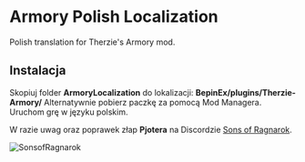 # Armory Polish Localization
Polish translation for Therzie's Armory mod.

## Instalacja

Skopiuj folder **ArmoryLocalization** do lokalizacji: **BepinEx/plugins/Therzie-Armory/**
Alternatywnie pobierz paczkę za pomocą Mod Managera.
Uruchom grę w języku polskim.


W razie uwag oraz poprawek złap **Pjotera** na Discordzie [Sons of Ragnarok](https://discord.gg/bhzxCZVezB).

![SonsofRagnarok](https://i.imgur.com/G6SKC1W.png)